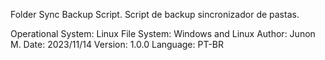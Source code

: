 Folder Sync Backup Script.
Script de backup sincronizador de pastas.

Operational System: Linux
File System: Windows and Linux
Author: Junon M.
Date: 2023/11/14
Version: 1.0.0
Language: PT-BR



